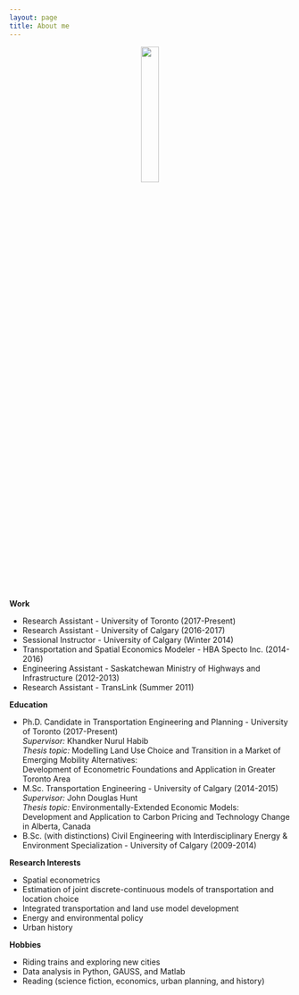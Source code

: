 ```yaml
---
layout: page
title: About me
---
```


<p align="center">
  <img src="../img/headshot.JPG" width="25%">
</p>

**Work**  
* Research Assistant - University of Toronto (2017-Present)  
* Research Assistant  - University of Calgary (2016-2017)  
* Sessional Instructor  - University of Calgary (Winter 2014)  
* Transportation and Spatial Economics Modeler - HBA Specto Inc. (2014-2016)  
* Engineering Assistant - Saskatchewan Ministry of Highways and Infrastructure (2012-2013)  
* Research Assistant - TransLink (Summer 2011)  

**Education**  
* Ph.D. Candidate in Transportation Engineering and Planning - University of Toronto (2017-Present)  
*Supervisor:* Khandker Nurul Habib  
*Thesis topic:* Modelling Land Use Choice and Transition in a Market of Emerging Mobility Alternatives:  
Development of Econometric Foundations and Application in Greater Toronto Area  
* M.Sc. Transportation Engineering - University of Calgary (2014-2015)  
*Supervisor:* John Douglas Hunt  
*Thesis topic:* Environmentally-Extended Economic Models:  
Development and Application to Carbon Pricing and Technology Change in Alberta, Canada  
* B.Sc. (with distinctions) Civil Engineering with Interdisciplinary Energy & Environment Specialization - University of Calgary (2009-2014)  

**Research Interests**  
* Spatial econometrics  
* Estimation of joint discrete-continuous models of transportation and location choice  
* Integrated transportation and land use model development  
* Energy and environmental policy  
* Urban history   

**Hobbies** 
* Riding trains and exploring new cities
* Data analysis in Python, GAUSS, and Matlab
* Reading (science fiction, economics, urban planning, and history)
